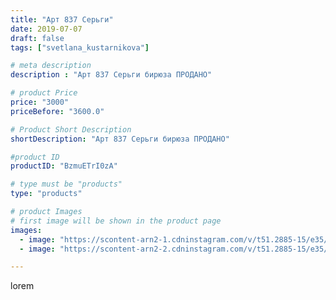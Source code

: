 ```yaml
---
title: "Арт 837 Серьги"
date: 2019-07-07
draft: false
tags: ["svetlana_kustarnikova"]

# meta description
description : "Арт 837 Серьги бирюза ПРОДАНО"

# product Price
price: "3000"
priceBefore: "3600.0"

# Product Short Description
shortDescription: "Арт 837 Серьги бирюза ПРОДАНО"

#product ID
productID: "BzmuETrI0zA"

# type must be "products"
type: "products"

# product Images
# first image will be shown in the product page
images:
  - image: "https://scontent-arn2-1.cdninstagram.com/v/t51.2885-15/e35/65221819_2125304917579540_4179867342568656593_n.jpg?se=7&tp=1&_nc_ht=scontent-arn2-1.cdninstagram.com&_nc_cat=104&_nc_ohc=d_jPDAjU544AX-ay8Mu&oh=cf7ff11c73f7fefb4a13cb1df7a322cd&oe=606B6DC7&ig_cache_key=MjA4MjU1NDQ3NzMyOTY1NTgzNg%3D%3D.2"
  - image: "https://scontent-arn2-2.cdninstagram.com/v/t51.2885-15/e35/66048353_172562483775336_6106716721663642923_n.jpg?tp=1&_nc_ht=scontent-arn2-2.cdninstagram.com&_nc_cat=100&_nc_ohc=Ahg3sTL5gGoAX9YV_SU&oh=4cd52ccf589b207ad311daea5576b407&oe=606C589A&ig_cache_key=MjA4MjU1NDQ3NzMzNzk5MDU4NA%3D%3D.2"

---
```

lorem
